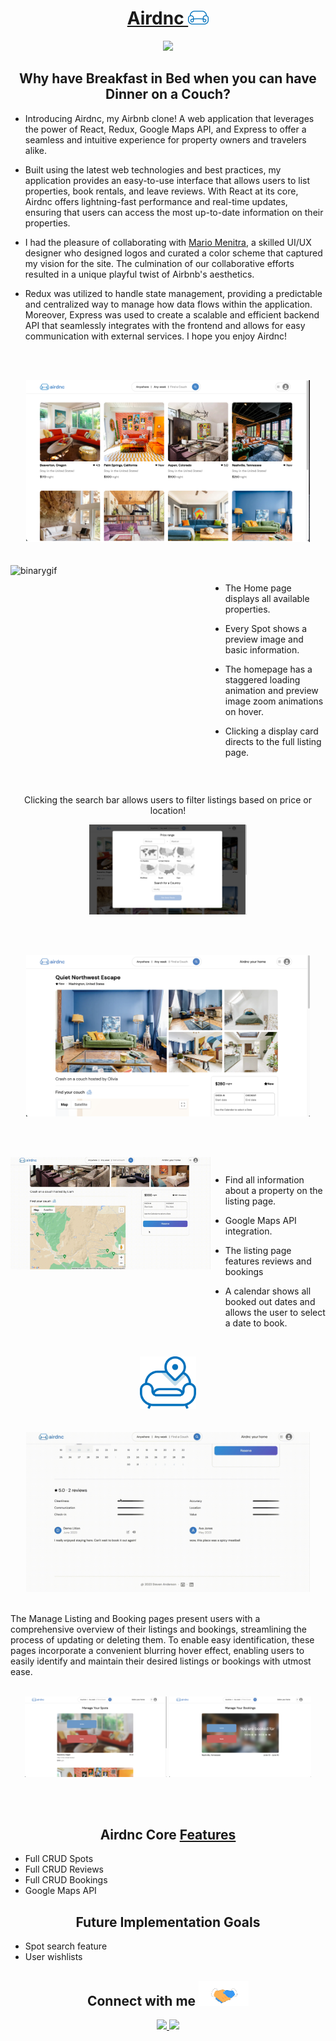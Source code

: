 <div align="center">
  <h1>
  <a href="https://airdnc.onrender.com/">Airdnc  <img src="./frontend/src/media/logo-main.svg" width="33px"/></a>
  </h1>

</div>

<p align="center"> 
  <img src="https://skillicons.dev/icons?i=react,redux,js,express,webpack,github,sqlite,sequelize,nodejs,babel,vscode,git,html,postman&perline=7">
</p>

<div align="center">

## Why have Breakfast in Bed when you can have Dinner on a Couch?

</div>

- Introducing Airdnc, my Airbnb clone! A web application that leverages the power of React, Redux, Google Maps API, and Express to offer a seamless and intuitive experience for property owners and travelers alike.

- Built using the latest web technologies and best practices, my application provides an easy-to-use interface that allows users to list properties, book rentals, and leave reviews. With React at its core, Airdnc offers lightning-fast performance and real-time updates, ensuring that users can access the most up-to-date information on their properties.

- I had the pleasure of collaborating with <a href="https://www.linkedin.com/in/mario-menitra/">Mario Menitra</a>, a skilled UI/UX designer who designed logos and curated a color scheme that captured my vision for the site. The culmination of our collaborative efforts resulted in a unique playful twist of Airbnb's aesthetics.

- Redux was utilized to handle state management, providing a predictable and centralized way to manage how data flows within the application. Moreover, Express was used to create a scalable and efficient backend API that seamlessly integrates with the frontend and allows for easy communication with external services. I hope you enjoy Airdnc!

<br></br>

<div align="center">
<img src="./frontend/src/media/homepage.png" width="90%"/>
</div>

<br>
</br>
<div style="display:flex">
  <img src="./frontend/src/media/homepage-load.gif" align="right" alt="binarygif" height="180" width="320" style="object-fit: cover"/>

- The Home page displays all available properties.

- Every Spot shows a preview image and basic information.

- The homepage has a staggered loading animation and preview image zoom animations on hover.

- Clicking a display card directs to the full listing page.

</div>

<br>

<div align="center">

Clicking the search bar allows users to filter listings based on price or location!

</div>

<div align="center">
<img src="./frontend/src/media/filter.png" width="50%"/>
</div>

<br></br>

<div align="center">
<img src="./frontend/src/media/listing-page.png" width="90%"/>
</div>

<br></br>

<div style="display:flex">
  <img src="./frontend/src/media/booking-button.gif" align="right" alt="binarygif" height="180" width="320" style="object-fit: cover"/>

- Find all information about a property on the listing page.

- Google Maps API integration.

- The listing page features reviews and bookings

- A calendar shows all booked out dates and allows the user to select a date to book.

</div>

<br>

<div align="center">
<img src="./frontend/src/media/logo-location.svg" width="90px"/>
</div>
<br></br>

<div align="center">
<img src="./frontend/src/media/edit-review.gif" width="90%"/>
</div>

<br>

<p align="center">

The Manage Listing and Booking pages present users with a comprehensive overview of their listings and bookings, streamlining the process of updating or deleting them. To enable easy identification, these pages incorporate a convenient blurring hover effect, enabling users to easily identify and maintain their desired listings or bookings with utmost ease.

</p>
<br>

<div align="center">
<img src="./frontend/src/media/manage-listings.png" width="45%"/>
<img src="./frontend/src/media/manage-bookings.png" width="45%"/>
</div>

<br></br>

<h2 align="center">Airdnc Core <a href="https://github.com/StevenBradleyA/airdnc/wiki/Feature-List">Features</a></h2>

- Full CRUD Spots
- Full CRUD Reviews
- Full CRUD Bookings
- Google Maps API

<h2 align="center">Future Implementation Goals</h2>

- Spot search feature
- User wishlists

<h2 align="center">Connect with me <img alt="socials" src="./frontend/src/media/Handshake.gif" height="40" width="80"/></h2>

<p align="center">
<a align="center" href="https://www.linkedin.com/in/steven-anderson-54416a275/">
  <img src="https://skillicons.dev/icons?i=linkedin&perline=1" height="40"/>
  </a>
<a align="center" href="https://github.com/StevenBradleyA">
  <img src="https://skillicons.dev/icons?i=github&perline=1" height="40"/>
  </a>
</p>
